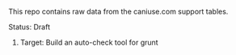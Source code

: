 This repo contains raw data from the caniuse.com support tables. 

Status: Draft

1. Target: Build an auto-check tool for grunt
